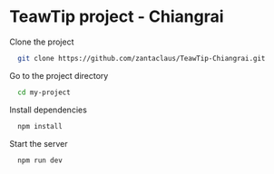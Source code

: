 # TeawTip project - Chiangrai

Clone the project

```bash
  git clone https://github.com/zantaclaus/TeawTip-Chiangrai.git
```

Go to the project directory

```bash
  cd my-project
```

Install dependencies

```bash
  npm install
```

Start the server

```bash
  npm run dev
  ```

